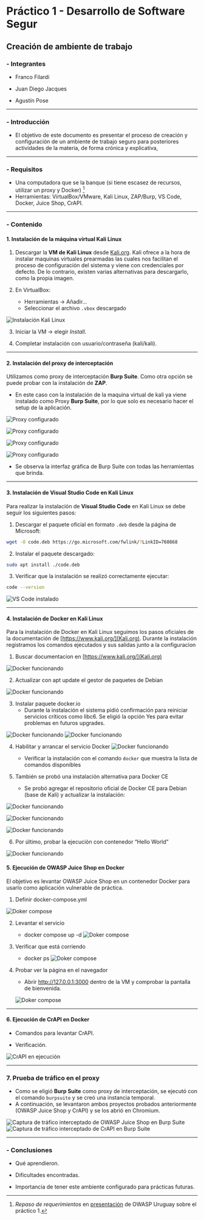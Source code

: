 # Práctico 1 - Desarrollo de Software Segur

## Creación de ambiente de trabajo

### - Integrantes

- Franco Filardi

- Juan Diego Jacques

- Agustín Pose

---

### - Introducción
- El objetivo de este documento es presentar el proceso de creación y configuración de un ambiente de trabajo seguro para posteriores actividades de la materia, de forma crónica y explicativa,

---

### - Requisitos
- Una computadora que se la banque (si tiene escasez de recursos, utilizar un proxy y Docker) [^1]
- Herramientas: VirtualBox/VMware, Kali Linux, ZAP/Burp, VS Code, Docker, Juice Shop, CrAPI.

---

### - Contenido

#### 1. Instalación de la máquina virtual Kali Linux

1. Descargar la **VM  de Kali Linux** desde [Kali.org](https://www.kali.org/).
Kali ofrece a la hora de instalar maquinas virtuales prearmadas las cuales nos facilitan el proceso de configuración del sistema y viene con credenciales por defecto. De lo contrario, existen varias alternativas para descargarlo, como la propia imagen.

2. En VirtualBox:
    -   Herramientas → Añadir...
    -   Seleccionar el archivo `.vbox` descargado
        
![Instalación Kali Linux](img/Kali_configurado.png)

3. Iniciar la VM → elegir _Install_.

4. Completar instalación con usuario/contraseña (kali/kali).

---

#### 2. Instalación del proxy de interceptación

Utilizamos como proxy de interceptación **Burp Suite**. Como otra opción se puede probar con la instalación de **ZAP**.

- En este caso con la instalación de la maquina virtual de kali ya viene instalado como Proxy **Burp Suite**, por lo que solo es necesario hacer el setup de la aplicación.

![Proxy configurado](img/burpsuite_1.png)

![Proxy configurado](img/burpsuite_2.png)

![Proxy configurado](img/burpsuite_3.png)

![Proxy configurado](img/burpsuite_4.png)

- Se observa la interfaz gráfica de Burp Suite con todas las herramientas que brinda.
  
---

#### 3. Instalación de Visual Studio Code en Kali Linux

Para realizar la instalación de **Visual Studio Code** en Kali Linux se debe seguir los siguientes pasos:

1. Descargar el paquete oficial en formato `.deb` desde la página de Microsoft:
```bash
wget -O code.deb https://go.microsoft.com/fwlink/?LinkID=760868
```
2. Instalar el paquete descargado:
```bash
sudo apt install ./code.deb
```
3. Verificar que la instalación se realizó correctamente ejecutar:
```bash
code --version
```

![VS Code instalado](img/vscode.png)

---

#### 4. Instalación de Docker en Kali Linux

Para la instalación de Docker en Kali Linux seguimos los pasos oficiales de la documentación de [https://www.kali.org/](Kali.org). Durante la instalación registramos los comandos ejecutados y sus salidas junto a la configuracion

1. Buscar documentacion en [https://www.kali.org/](Kali.org)

![Docker funcionando](img/docker_1.png)

2. Actualizar con apt update el gestor de paquetes de Debian

![Docker funcionando](img/docker_2.png)

3. Instalar paquete docker.io
    - Durante la instalación el sistema pidió confirmación para reiniciar servicios críticos como libc6. Se eligió la opción Yes para evitar problemas en futuros upgrades.

![Docker funcionando](img/docker_4.png)
![Docker funcionando](img/docker_3.png)

4. Habilitar y arrancar el servicio Docker
![Docker funcionando](img/docker_5.png)
    - Verificar la instalación con el comando `docker` que muestra la lista de comandos disponibles

5. También se probó una instalación alternativa para Docker CE 

    - Se probó agregar el repositorio oficial de Docker CE para Debian (base de Kali) y actualizar la instalación:

![Docker funcionando](img/docker_7.png)

![Docker funcionando](img/docker_8.png)

![Docker funcionando](img/docker_9.png)

6. Por último, probar la ejecución con contenedor “Hello World”

![Docker funcionando](img/docker_10.png)

#### 5. Ejecución de OWASP Juice Shop en Docker

El objetivo es levantar OWASP Juice Shop en un contenedor Docker para usarlo como aplicación vulnerable de práctica.

1.  Definir docker-compose.yml

![Doker compose](img/juice_1.png)

2. Levantar el servicio

    - docker compose up -d
    ![Doker compose](img/juice_3.png)

3. Verificar que está corriendo

    - docker ps
    ![Doker compose](img/juice_5.png)

4. Probar ver la página en el navegador

    - Abrir http://127.0.0.1:3000 dentro de la VM y comprobar la pantalla de bienvenida.

    ![Doker compose](img/juice_4.png)




---

#### 6. Ejecución de CrAPI en Docker

- Comandos para levantar CrAPI.

- Verificación.

![CrAPI en ejecución](img/crAPI.png)

---

### 7. Prueba de tráfico en el proxy

- Como se eligió **Burp Suite** como proxy de interceptación, se ejecutó con el comando `burpsuite` y se creó una instancia temporal.
- A continuación, se levantaron ambos proyectos probados anteriormente (OWASP Juice Shop y CrAPI) y se los abrió en Chromium.
  
![Captura de tráfico interceptado de OWASP Juice Shop en Burp Suite](img/proxy-trafico.png)
![Captura de tráfico interceptado de CrAPI en Burp Suite](img/proxy-trafico2.png)

---

### - Conclusiones
- Qué aprendieron.

- Dificultades encontradas.

- Importancia de tener este ambiente configurado para prácticas futuras.

[^1]: _Repaso de requerimientos_ en [presentación](https://docs.google.com/presentation/d/14oCaDqbFJmKry1sLu52F05zn_VbXAuCq/edit?slide=id.g14452321f13_0_160) de OWASP Uruguay sobre el práctico 1.
